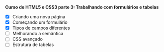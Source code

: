 **Curso de HTML5 e CSS3 parte 3: Trabalhando com formulários e tabelas**
- [x] Criando uma nova página
- [x] Começando um formulário
- [x] Tipos de campos diferentes
- [ ] Melhorando a semântica
- [ ] CSS avançado
- [ ] Estrutura de tabelas